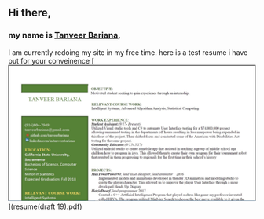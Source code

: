 ## Hi there, 
### my name is [Tanveer Bariana](https://www.linkedin.com/in/tanveerbariana),
I am currently redoing my site in my free time.
here is a test resume i have put for your conveinence [![remume](resume.JPG)](resume(draft 19).pdf)
